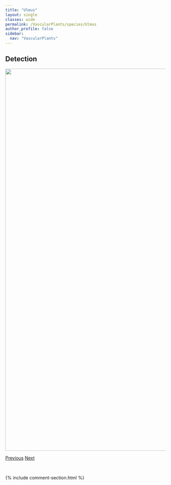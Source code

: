 ```yaml
---
title: "Ulmus"
layout: single
classes: wide
permalink: /VascularPlants/species/Ulmus
author_profile: false
sidebar:
  nav: "VascularPlants"
---
```


<h2>Detection</h2>

<a href="https://drive.google.com/uc?export=view&id=17w32qwIKCw4z40PcWpMbmK-b5pb05Z3C">
<img src="https://drive.google.com/uc?export=view&id=17w32qwIKCw4z40PcWpMbmK-b5pb05Z3C" height = "1200" width = "800">
</a>


<a href="/DevelopmentWebsite/VascularPlants/species/TyphaLatifolia" class="pagination--pager" title="Typha latifolia">Previous</a> <a href="/DevelopmentWebsite/VascularPlants/species/UlmusAmericana" class="pagination--pager" title="Ulmus americana">Next</a>

<p>&nbsp;</p>

{% include comment-section.html %}
